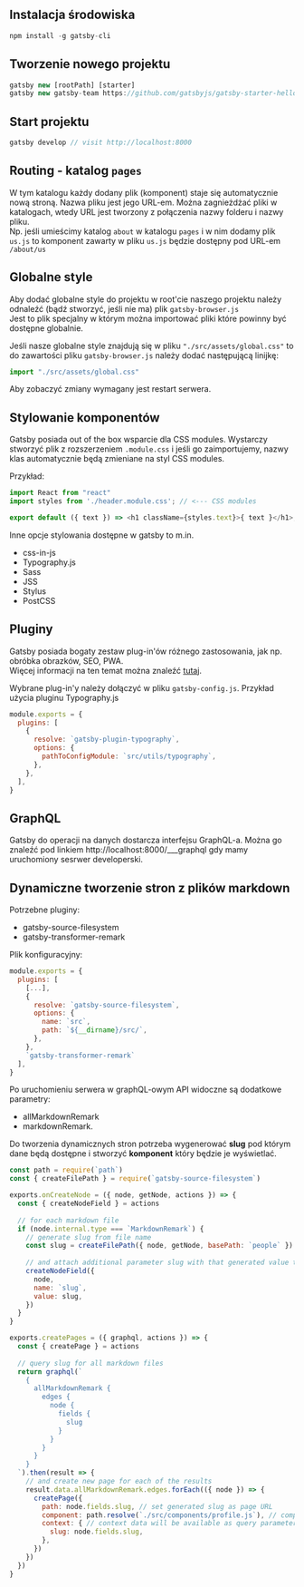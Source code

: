 ## Instalacja środowiska
```javascript
npm install -g gatsby-cli
```


## Tworzenie nowego projektu

```javascript
gatsby new [rootPath] [starter]
gatsby new gatsby-team https://github.com/gatsbyjs/gatsby-starter-hello-world
```


## Start projektu

```javascript
gatsby develop // visit http://localhost:8000
```


## Routing - katalog `pages`

W tym katalogu każdy dodany plik (komponent) staje się automatycznie nową stroną. Nazwa pliku jest jego URL-em.
Można zagnieżdżać pliki w katalogach, wtedy URL jest tworzony z połączenia nazwy folderu i nazwy pliku.  
Np. jeśli umieścimy katalog `about` w katalogu `pages` i w nim dodamy plik `us.js` to komponent zawarty w pliku `us.js` będzie dostępny pod URL-em `/about/us`


## Globalne style

Aby dodać globalne style do projektu w root'cie naszego projektu należy odnaleźć (bądź stworzyć, jeśli nie ma) plik `gatsby-browser.js`  
Jest to plik specjalny w którym można importować pliki które powinny być dostępne globalnie.

Jeśli nasze globalne style znajdują się w pliku `"./src/assets/global.css"` to do zawartości pliku `gatsby-browser.js` należy dodać następującą linijkę:

```javascript
import "./src/assets/global.css"
```

Aby zobaczyć zmiany wymagany jest restart serwera.


## Stylowanie komponentów

Gatsby posiada out of the box wsparcie dla CSS modules.
Wystarczy stworzyć plik z rozszerzeniem `.module.css` i jeśli go zaimportujemy, nazwy klas automatycznie będą zmieniane na styl CSS modules.

Przykład:

```javascript
import React from "react"
import styles from './header.module.css'; // <--- CSS modules

export default ({ text }) => <h1 className={styles.text}>{ text }</h1>;
```


Inne opcje stylowania dostępne w gatsby to m.in.
- css-in-js
- Typography.js
- Sass
- JSS
- Stylus
- PostCSS



## Pluginy

Gatsby posiada bogaty zestaw plug-in'ów różnego zastosowania, jak np. obróbka obrazków, SEO, PWA.  
Więcej informacji na ten temat można znaleźć [tutaj](https://www.gatsbyjs.org/plugins/). 

Wybrane plug-in'y należy dołączyć w pliku `gatsby-config.js`. Przykład użycia pluginu Typography.js

```javascript
module.exports = {
  plugins: [
    {
      resolve: `gatsby-plugin-typography`,
      options: {
        pathToConfigModule: `src/utils/typography`,
      },
    },
  ],
}
```


## GraphQL

Gatsby do operacji na danych dostarcza interfejsu GraphQL-a. Można go znaleźć pod linkiem http://localhost:8000/___graphql gdy mamy uruchomiony sesrwer developerski.



## Dynamiczne tworzenie stron z plików markdown

Potrzebne pluginy:
- gatsby-source-filesystem
- gatsby-transformer-remark

Plik konfiguracyjny:

```javascript
module.exports = {
  plugins: [
    [...],
    {
      resolve: `gatsby-source-filesystem`,
      options: {
        name: `src`,
        path: `${__dirname}/src/`,
      },
    },
    `gatsby-transformer-remark`
  ],
}
```


Po uruchomieniu serwera w graphQL-owym API widoczne są dodatkowe parametry:
- allMarkdownRemark
- markdownRemark.


Do tworzenia dynamicznych stron potrzeba wygenerować **slug** pod którym dane będą dostępne i stworzyć **komponent** który będzie je wyświetlać.

```javascript
const path = require(`path`)
const { createFilePath } = require(`gatsby-source-filesystem`)

exports.onCreateNode = ({ node, getNode, actions }) => {
  const { createNodeField } = actions
  
  // for each markdown file
  if (node.internal.type === `MarkdownRemark`) {
    // generate slug from file name
    const slug = createFilePath({ node, getNode, basePath: `people` })
    
    // and attach additional parameter slug with that generated value to each markdown node
    createNodeField({
      node,
      name: `slug`,
      value: slug,
    })
  }
}

exports.createPages = ({ graphql, actions }) => {
  const { createPage } = actions
  
  // query slug for all markdown files  
  return graphql(`
    {
      allMarkdownRemark {
        edges {
          node {
            fields {
              slug
            }
          }
        }
      }
    }
  `).then(result => {
    // and create new page for each of the results
    result.data.allMarkdownRemark.edges.forEach(({ node }) => {
      createPage({
        path: node.fields.slug, // set generated slug as page URL
        component: path.resolve(`./src/components/profile.js`), // component template
        context: { // context data will be available as query parameters in template component
          slug: node.fields.slug,
        },
      })
    })
  })
}
```
